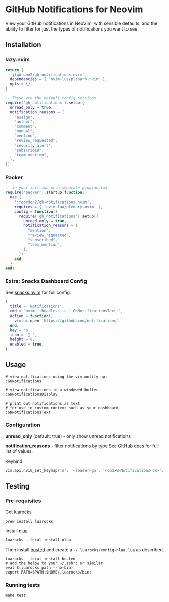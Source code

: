 # GitHub Notifications for Neovim

View your GitHub notifications in NeoVim, with sensible defaults, and the ability to filter
for just the types of notifications you want to see.

## Installation

### lazy.nvim

```lua
return {
  'jfgordon2/gh-notifications.nvim',
  dependencies = { 'nvim-lua/plenary.nvim' },
  opts = {},
}
```

```lua
-- These are the default config settings
require('gh_notifications').setup({
  unread_only = true,
  notification_reasons = {
    "assign",
    "author",
    "comment",
    "manual",
    "mention",
    "review_requested",
    "security_alert",
    "subscribed",
    "team_mention",
  },
})
```

### Packer

```lua
-- in your init.lua or a separate plugins.lua
require('packer').startup(function()
  use {
    'jfgordon2/gh-notifications.nvim',
    requires = { 'nvim-lua/plenary.nvim' },
    config = function()
      require('gh_notifications').setup({
        unread_only = true,
        notification_reasons = {
          "mention",
          "review_requested",
          "subscribed",
          "team_mention",
        },
      })
    end
  }
end)
```

### Extra: Snacks Dashboard Config

See [snacks.nvim](https://github.com/folke/snacks.nvim/blob/main/docs/dashboard.md#github) for full config.

```lua
{
  title = 'Notifications',
  cmd = "nvim --headless -c ':GHNotificationsText'",
  action = function()
    vim.ui.open 'https://github.com/notifications'
  end,
  key = 'n',
  icon = ' ',
  height = 8,
  enabled = true,
}
```

## Usage

```shell
# view notifications using the vim.notify api
:GHNotifications

# view notifications in a windowed buffer
:GHNotificationsDisplay

# print out notifications as text
# for use in custom context such as your dashboard
:GHNotificationsText
```

### Configuration

**unread_only** (default: true) - only show unread notifications

**notification_reasons** - filter notifications by type
See [GitHub docs]( https://docs.github.com/en/rest/activity/notifications?apiVersion=2022-11-28) for full list of values.

Keybind

```lua
vim.api.nvim_set_keymap('n', '<leader>gn', '<cmd>GHNotifications<CR>', { noremap = true, silent = true, desc = "GitHub Notifications" })
```

## Testing

### Pre-requisites

Get [luarocks](https://luarocks.org/)

```shell
brew install luarocks
```

Install [nlua](https://github.com/mfussenegger/nlua)

```shell
luarocks --local install nlua
```

Then install [busted](https://lunarmodules.github.io/busted/)
and create a `~/.luarocks/config-nlua.lua` as described.

```shell
luarocks --local install busted
# add the below to your ~/.zshrc or similar
eval $(luarocks path --no-bin)
export PATH=$PATH:$HOME/.luarocks/bin:
```

### Running tests

```shell
make test
```
